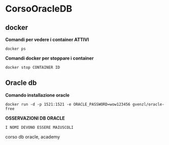 # CorsoOracleDB

## docker

**Comandi per vedere i container ATTIVI**
```
docker ps
```
**Comandi docker per stoppare i container**

```
docker stop CONTAINER ID
```

## Oracle db

**Comando installazione oracle**

```
docker run -d -p 1521:1521 -e ORACLE_PASSWORD=wow123456 gvenzl/oracle-free
```

**OSSERVAZIONI DB ORACLE**

```
I NOMI DEVONO ESSERE MAIUSCOLI
```


corso db oracle, academy
